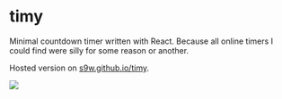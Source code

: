 # timy
Minimal countdown timer written with React. Because all online timers I could find were silly for some reason or another.

Hosted version on [s9w.github.io/timy](http://s9w.github.io/timy/).

![](s9w.github.com/timy/screenshot.png)